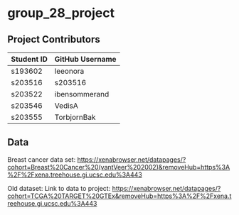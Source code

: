 # group_28_project

## Project Contributors
| **Student ID** | **GitHub Username** |
|----------------|----------------------|
| s193602        | leeonora             |
| s203516        | s203516              |
| s203522        | ibensommerand        |
| s203546        | VedisA               |
| s203555        | TorbjornBak          |

## Data
Breast cancer data set: https://xenabrowser.net/datapages/?cohort=Breast%20Cancer%20(vantVeer%202002)&removeHub=https%3A%2F%2Fxena.treehouse.gi.ucsc.edu%3A443

Old dataset: Link to data to project: https://xenabrowser.net/datapages/?cohort=TCGA%20TARGET%20GTEx&removeHub=https%3A%2F%2Fxena.treehouse.gi.ucsc.edu%3A443

